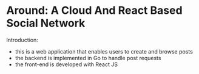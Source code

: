 # Around: A Cloud And React Based Social Network
Introduction: 
- this is a web application that enables users to create and browse posts
- the backend is implemented in Go to handle post requests
- the front-end is developed with React JS

